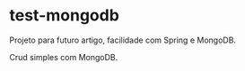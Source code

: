 # test-mongodb

Projeto para futuro artigo, facilidade com Spring e MongoDB.

Crud simples com MongoDB.